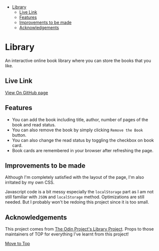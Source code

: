 - [Library](#library)
	- [Live Link](#live-link)
	- [Features](#features)
	- [Improvements to be made](#improvements-to-be-made)
	- [Acknowledgements](#acknowledgements)

# Library

An interactive online book library where you can store the books that you like.

## Live Link

[View On GitHub page](https://thantko20.github.io/Library/)

## Features

- You can add the book including title, author, number of pages of the book and read status.
- You can also remove the book by simply clicking `Remove the Book` button.
- You can also change the read status by toggling the checkbox on book card.
- Book cards are remembered in your browser after refreshing the page.

## Improvements to be made

Although I'm completely satisfied with the layout of the page, I'm also irritated by my own CSS.

Javascript code is a bit messy especially the `localStorage` part as I am not still familiar with `JSON` and `localStorage` method. Optimizations are still needed. But I probably won't be redoing this project since it is too small.

## Acknowledgements

This project comes from [The Odin Project's Library Project](https://www.theodinproject.com/paths/full-stack-javascript/courses/javascript/lessons/library). Props to those maintainers of TOP for everything I've learnt from this project!

[Move to Top](#library)